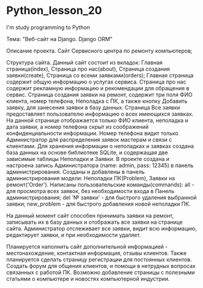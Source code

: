 # Python_lesson_20
I'm study programming to Python 

Тема: "Веб-сайт на Django. Django ORM"

Описание проекта.
Сайт Сервисного центра по ремонту компьютеров;

Структура сайта.
Данный сайт состоит из вкладок: Главная страница(index), Страница про нас(about), Страница создания заявки(create), Страница со всеми заявками(orders);
Главная страница содержит общую информацию о услугах сервиса.
Страница про нас содержит рекламную информацию и рекомендации для обращения в сервис.
Страница создания заявки на ремонт, содержит три поля ФИО клиента, номер телефона, Неполадка с ПК, а также кнопку Добавить заявку, для занесения заявки в базу данных.
Страница Все заявки предоставляет пользователю информацию о всех имеющихся заявках. На данной странице отображается только ФИО клиента, неполадка и дата заявки, а номер телефона скрыт из соображений конфиденциальности информации.
Номер телефона видит только Администратор для распределения заявок мастерам и связи с клиентами.
Для хранения информации о неполадках и заявках создана база данных на основе библиотеке SQLite, и содержащая две зависимые таблицы Неполадки и Заявки.
В проекте создана и настроена запись Администратора (name: admin, pass: 12345) в панель администрирования.
Созданы и добавлены в панель администрирования модели: Неполадки ПК(Problem), Заявки на ремонт('Order').
Написаны пользовательские команды(commands):
all - для просмотра всех заявок, без необходимости входа в Панель администрирования;
del '№ заявки' - для быстрого удаления выбранной заявки;
new_problem - для быстрого добавления новой неполадки ПК.

На данный момент сайт способен принимать заявки на ремонт, записывать их в базу данных и отображать все заявки на странице сайта.
Администратор отслеживает все заявки, видит всю информацию, редактирует заявки, и при необходимости удаляет.

Планируется наполнить сайт дополнительной информацией - местонахождение, контактная информация, отзывы клиентов.
Также планируется сделать страницу регистрации для постоянных клиентов.
Создать форум для общения клиентов, и помощи в нетрудных вопросах связанных с работой ПК.
Возможно добавление страницы с полезными статьями о компьютере и новостях компьютерной индустрии.


